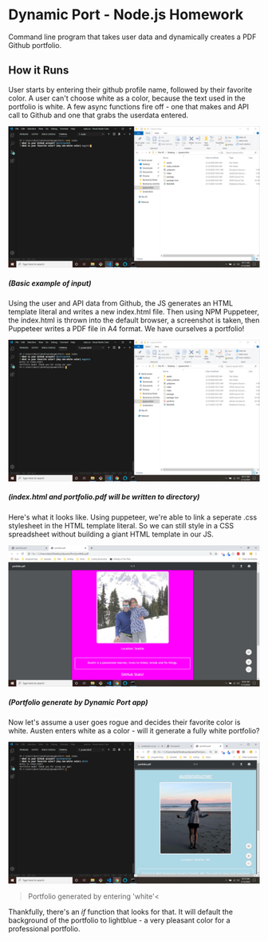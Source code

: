 # Dynamic Port - Node.js Homework

Command line program that takes user data and dynamically creates a PDF Github portfolio.


## How it Runs

User starts by entering their github profile name, followed by their favorite color.
A user can't choose white as a color, because the text used in the portfolio is white.
A few async functions fire off - one that makes and API call to Github and one that
grabs the userdata entered. 


![Image 1](/assets/scrn1.png)
##### (Basic example of input)


Using the user and API data from Github, the JS generates an HTML template literal and
writes a new index.html file. Then using NPM Puppeteer, the index.html is thrown into 
the default browser, a screenshot is taken, then Puppeteer writes a PDF file in A4 format.
We have ourselves a portfolio!


![Image 2](/assets/scrn2.png)
##### (index.html and portfolio.pdf will be written to directory)


Here's what it looks like. Using puppeteer, we're able to link a seperate .css stylesheet
in the HTML template literal. So we can still style in a CSS spreadsheet without building
a giant HTML template in our JS. 


![Image 3](/assets/scrn3.png)
##### (Portfolio generate by Dynamic Port app)


Now let's assume a user goes rogue and decides their favorite color is white. Austen enters
white as a color - will it generate a fully white portfolio?


![Image 3](/assets/scrn4.png)
>Portfolio generated by entering 'white'<


Thankfully, there's an *if* function that looks for that. It will default the background
of the portfolio to lightblue - a very pleasant color for a professional portfolio.
